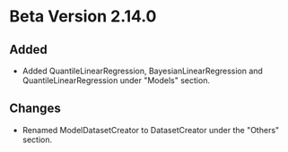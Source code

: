 # Beta Version 2.14.0

## Added

* Added QuantileLinearRegression, BayesianLinearRegression and QuantileLinearRegression under "Models" section.

## Changes

* Renamed ModelDatasetCreator to DatasetCreator under the "Others" section.
